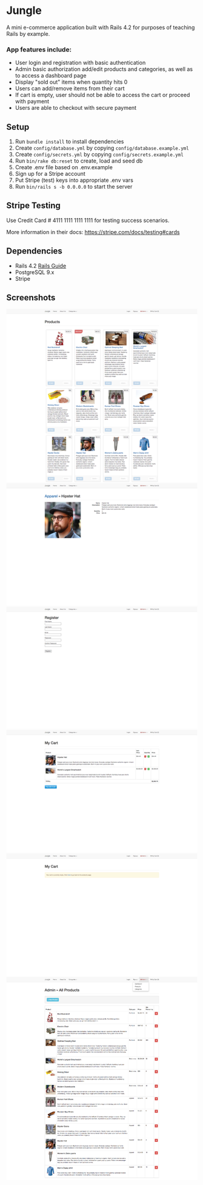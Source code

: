 # Jungle

A mini e-commerce application built with Rails 4.2 for purposes of teaching Rails by example.

### App features include:
- User login and registration with basic authentication
- Admin basic authorization add/edit products and categories, as well as to access a dashboard page
- Display "sold out" items when quantity hits 0
- Users can add/remove items from their cart
- If cart is empty, user should not be able to access the cart or proceed with payment
- Users are able to checkout with secure payment


## Setup

1. Run `bundle install` to install dependencies
2. Create `config/database.yml` by copying `config/database.example.yml`
3. Create `config/secrets.yml` by copying `config/secrets.example.yml`
4. Run `bin/rake db:reset` to create, load and seed db
5. Create .env file based on .env.example
6. Sign up for a Stripe account
7. Put Stripe (test) keys into appropriate .env vars
8. Run `bin/rails s -b 0.0.0.0` to start the server

## Stripe Testing

Use Credit Card # 4111 1111 1111 1111 for testing success scenarios.

More information in their docs: <https://stripe.com/docs/testing#cards>

## Dependencies

* Rails 4.2 [Rails Guide](http://guides.rubyonrails.org/v4.2/)
* PostgreSQL 9.x
* Stripe

## Screenshots
![home-page](https://github.com/mafe-rnanda/Jungle/blob/master/doc/home-page.png?raw=true)
![product-details](https://github.com/mafe-rnanda/Jungle/blob/master/doc/product-details-page.png?raw=true)
![register-page](https://github.com/mafe-rnanda/Jungle/blob/master/doc/register-page.png?raw=true)
![ready-to-checkout-cart](https://github.com/mafe-rnanda/Jungle/blob/master/doc/cart-ready-for-checkout.png?raw=true)
![empty-cart](https://github.com/mafe-rnanda/Jungle/blob/master/doc/empty-cart.png?raw=true)
![admin-products-page](https://github.com/mafe-rnanda/Jungle/blob/master/doc/admin-product-page.png?raw=true)
